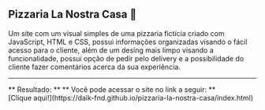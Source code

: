 ## Pizzaria La Nostra Casa :pizza:

Um site com um visual simples de uma pizzaria fictícia criado com JavaScript, HTML e CSS, possui informações organizadas visando o fácil acesso para o cliente, além de um desing mais limpo visando a funcionalidade, possui opção de pedir pelo delivery e a possibilidade do cliente fazer comentários acerca da sua experiência.

<hr>
** Resultado: **
** Você pode acessar o site no link a seguir: ** <br>
[Clique aqui!](https://daik-fnd.github.io/pizzaria-la-nostra-casa/index.html)
